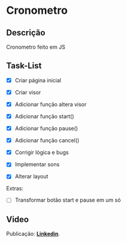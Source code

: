 # Cronometro

## Descrição
Cronometro feito em JS

## Task-List

- [X] Criar página inicial
- [X] Criar visor
- [X] Adicionar função altera visor
- [X] Adicionar função start()
- [X] Adicionar função pause()
- [X] Adicionar função cancel()
- [X] Corrigir lógica e bugs
- [X] Implementar sons
- [X] Alterar layout


Extras:

- [ ] Transformar botão start e pause em um só

## Video
Publicação: [**Linkedin**](https://www.linkedin.com/posts/nicholas-ribeiro-py_frontend-networking-project-activity-6981040072322113536-ANXN?utm_source=share&utm_medium=member_desktop).
